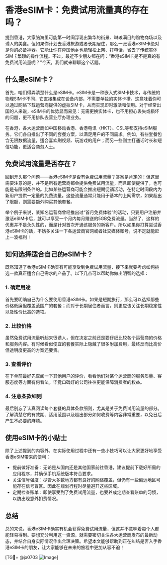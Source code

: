 # 香港eSIM卡：免费试用流量真的存在吗？

提到香港，大家脑海里可能第一时间浮现出繁华的街景、琳琅满目的购物商场以及诱人的美食。但如果你计划去香港旅游或者长期居住，那么一张香港eSIM卡绝对是你的必备神器。它能让你在异国他乡也能轻松上网、打电话，省去了传统实体SIM卡繁琐的操作流程。不过，最近不少朋友都在问：“香港eSIM卡是不是真的有免费试用流量呢？”今天，我们就来聊聊这个话题。

## 什么是eSIM卡？

首先，咱们得弄清楚什么是eSIM卡。eSIM卡是一种嵌入式SIM卡技术，与传统的物理SIM卡不同，它直接集成在设备内部，不需要单独的实体卡槽。这意味着你可以通过网络下载运营商提供的虚拟SIM卡，从而实现即时激活和使用。对于经常出国的人来说，eSIM卡的优势显而易见：无需更换实体卡，也不用担心丢失或损坏的问题，更不用排队去营业厅办理业务。

在香港，各大运营商如中国移动香港、香港电讯（HKT）、CSL等都支持eSIM服务。它们各自推出了不同的套餐方案，以满足用户的不同需求。例如，有些套餐包含无限数据流量，适合喜欢刷视频、玩游戏的用户；而另一些则主打通话时长和短信功能，更适合商务人士。

## 免费试用流量是否存在？

回到开头那个问题——香港eSIM卡是否有免费试用流量？答案是肯定的！但这里需要注意的是，并不是所有运营商都会提供免费试用流量，而且即使提供了，也可能是有限制条件的。比如某些运营商可能会推出短期促销活动，在特定时间段内为新用户提供一定量的免费流量。这些流量通常只能用于基本的上网需求，如果超出了限额，则需要额外购买其他套餐。

举个例子来说，某知名运营商曾经推出过“首月免费体验”的活动，只要用户注册并激活eSIM卡后，就可以享受一个月内每月赠送的5GB免费流量。当然了，这样的优惠并不是永久性的，而是针对首次开通该服务的新客户。所以如果你打算尝试香港eSIM卡的话，不妨多关注一下各运营商官网或者社交媒体账号，说不定就能赶上一波福利！

## 如何选择适合自己的eSIM卡？

既然知道了香港eSIM卡确实有可能享受到免费试用流量，接下来就要考虑如何挑选一款真正适合自己需求的产品了。以下几点可以帮助你做出明智的选择：

### 1. 确定用途
首先要明确自己为什么要使用香港eSIM卡。如果是短期旅行，那么可以选择那些价格低廉但覆盖范围广的套餐；而对于长期居住者而言，则更应该关注长期稳定性以及性价比高的选项。

### 2. 比较价格
虽然免费试用流量听起来很诱人，但在决定之前还是要仔细比较各个运营商的价格和服务内容。有时候看似便宜的套餐实际上隐藏了很多附加费用，最终反而比高价但透明度更高的方案还要贵。

### 3. 查看评价
在下单前最好先查阅一下其他用户的评价，看看他们对某个运营商的服务质量、客服态度等方面有何看法。毕竟口碑好的公司往往更能保障消费者的权益。

### 4. 注意条款细则
最后别忘了认真阅读每个套餐的具体条款细则，尤其是关于免费试用流量的部分。了解清楚它的有效期、适用范围以及超出部分如何收费等内容非常重要，以免日后产生不必要的麻烦。

## 使用eSIM卡的小贴士

除了上述提到的内容外，在实际使用过程中还有一些小技巧可以让大家更好地享受香港eSIM带来的便利：

- 提前做好准备：无论是从国内还是其他国家前往香港，建议提前下载好所需的应用程序，并确保手机系统版本符合要求。
- 关注信号强度：尽管大多数地方都有良好的网络覆盖，但仍有一些偏远地区可能存在信号盲区。因此在规划行程时尽量避开这些区域。
- 定期检查账单：即使享受到了免费试用流量，也要养成定期查看账单的习惯，以防出现意外扣费情况。

## 总结

总的来说，香港eSIM卡确实有机会获得免费试用流量，但这并不意味着每个人都能轻易得到。要想充分利用这一资源，就需要密切关注各大运营商发布的最新动态，并结合自身实际情况作出合理决策。希望本文能够帮助到正在纠结是否入手香港eSIM卡的朋友，让大家能够在未来的旅程中更加从容不迫！

[TG💪+ @jx0703 ![Image](https://github.com/user-attachments/assets/dbca1d08-cadb-493c-b0ec-ad6f7a83f270)]
